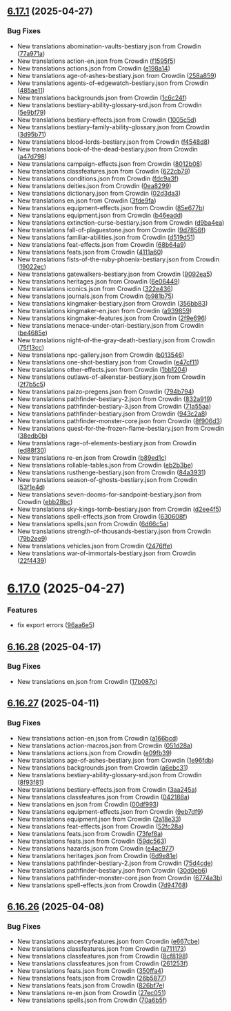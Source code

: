 ## [6.17.1](https://github.com/allnnde/pf2e-esp-translation/compare/v6.17.0...v6.17.1) (2025-04-27)


### Bug Fixes

* New translations abomination-vaults-bestiary.json from Crowdin ([77a971a](https://github.com/allnnde/pf2e-esp-translation/commit/77a971a903e04ad6d16a69ef76e69d491360d6f8))
* New translations action-en.json from Crowdin ([f1595f5](https://github.com/allnnde/pf2e-esp-translation/commit/f1595f5f2a6052c1c00dd3f355e3f868421f6baa))
* New translations actions.json from Crowdin ([e198a14](https://github.com/allnnde/pf2e-esp-translation/commit/e198a14eac16c77fb3e73a938ea57fb4d67969bd))
* New translations age-of-ashes-bestiary.json from Crowdin ([258a859](https://github.com/allnnde/pf2e-esp-translation/commit/258a859676564b618c023ceacd6f6f76f209bc98))
* New translations agents-of-edgewatch-bestiary.json from Crowdin ([485ae11](https://github.com/allnnde/pf2e-esp-translation/commit/485ae1165edbcf29cfd954815b7d3c5df6a44db0))
* New translations backgrounds.json from Crowdin ([1c6c24f](https://github.com/allnnde/pf2e-esp-translation/commit/1c6c24f6007b23eda4c499028a0d27f0520d2fb8))
* New translations bestiary-ability-glossary-srd.json from Crowdin ([5e9bf79](https://github.com/allnnde/pf2e-esp-translation/commit/5e9bf79431dc788591db107f115186d6e97c3be4))
* New translations bestiary-effects.json from Crowdin ([1005c5d](https://github.com/allnnde/pf2e-esp-translation/commit/1005c5dbf0fe0f959a9573e47b345a317265dd18))
* New translations bestiary-family-ability-glossary.json from Crowdin ([3d95b71](https://github.com/allnnde/pf2e-esp-translation/commit/3d95b718b417fd6f1667593af9bdf4a3ddaf98ef))
* New translations blood-lords-bestiary.json from Crowdin ([f4548d8](https://github.com/allnnde/pf2e-esp-translation/commit/f4548d887284e49b36a917e1c3468dfbc041904e))
* New translations book-of-the-dead-bestiary.json from Crowdin ([a47d798](https://github.com/allnnde/pf2e-esp-translation/commit/a47d798a5e341e0765bf26d41e7c91b6e3e3b301))
* New translations campaign-effects.json from Crowdin ([8012b08](https://github.com/allnnde/pf2e-esp-translation/commit/8012b087f54242a0505488bb9a2bb86c78826a26))
* New translations classfeatures.json from Crowdin ([622cb79](https://github.com/allnnde/pf2e-esp-translation/commit/622cb79b94860e91ee3a8d12c4e480699ff3c683))
* New translations conditions.json from Crowdin ([fdc9a3f](https://github.com/allnnde/pf2e-esp-translation/commit/fdc9a3fb94b89a382ca13bb9e6ce914b5cd3f6fb))
* New translations deities.json from Crowdin ([0ea8299](https://github.com/allnnde/pf2e-esp-translation/commit/0ea8299ee12a4f35e213029e6f098a9308c22403))
* New translations dictionary.json from Crowdin ([02d3da3](https://github.com/allnnde/pf2e-esp-translation/commit/02d3da378cc779e3c2d5c8e45dd9c03a209d396a))
* New translations en.json from Crowdin ([3fde9fa](https://github.com/allnnde/pf2e-esp-translation/commit/3fde9fa974d2fdce8da447bdc20945e20290daf7))
* New translations equipment-effects.json from Crowdin ([85e677b](https://github.com/allnnde/pf2e-esp-translation/commit/85e677b2bbeb8c9a80bc042250634032353c8ba5))
* New translations equipment.json from Crowdin ([b46eadd](https://github.com/allnnde/pf2e-esp-translation/commit/b46eadd1efb01f13cf0a3f4b52ff2038ed50c8f6))
* New translations extinction-curse-bestiary.json from Crowdin ([d9ba4ea](https://github.com/allnnde/pf2e-esp-translation/commit/d9ba4ea6e502c062a57532249c4dfada6c8f1a3c))
* New translations fall-of-plaguestone.json from Crowdin ([9d7856f](https://github.com/allnnde/pf2e-esp-translation/commit/9d7856f9c8e01c81e96d321faac77fada3cb6e69))
* New translations familiar-abilities.json from Crowdin ([d519d51](https://github.com/allnnde/pf2e-esp-translation/commit/d519d51a7337cf0e6657827fd522864e2d590f13))
* New translations feat-effects.json from Crowdin ([68b64a9](https://github.com/allnnde/pf2e-esp-translation/commit/68b64a930d33351adad7d4b29119fa72ba6d5739))
* New translations feats.json from Crowdin ([4111a60](https://github.com/allnnde/pf2e-esp-translation/commit/4111a60fa41358e2094c685d6cd67c041fdad826))
* New translations fists-of-the-ruby-phoenix-bestiary.json from Crowdin ([19022ec](https://github.com/allnnde/pf2e-esp-translation/commit/19022ec06d39820fbee8c7c467ee6cab21db000b))
* New translations gatewalkers-bestiary.json from Crowdin ([9092ea5](https://github.com/allnnde/pf2e-esp-translation/commit/9092ea54bc79c180b81ae5a1cf43c157290ff4fa))
* New translations heritages.json from Crowdin ([6e06449](https://github.com/allnnde/pf2e-esp-translation/commit/6e06449dd651d5232f237d0f0f9e4e35d0486d75))
* New translations iconics.json from Crowdin ([322e436](https://github.com/allnnde/pf2e-esp-translation/commit/322e43628b20ed3f7a79eea8aa9336268674e118))
* New translations journals.json from Crowdin ([b981b75](https://github.com/allnnde/pf2e-esp-translation/commit/b981b75253d6df8c2f8e93a3c30d7ad68066541d))
* New translations kingmaker-bestiary.json from Crowdin ([356bb83](https://github.com/allnnde/pf2e-esp-translation/commit/356bb83eee93e21525f46ae1947519620cc1c3aa))
* New translations kingmaker-en.json from Crowdin ([a939859](https://github.com/allnnde/pf2e-esp-translation/commit/a9398598c56f8c84393e1c9ba1f4bd90373dea92))
* New translations kingmaker-features.json from Crowdin ([2f9e696](https://github.com/allnnde/pf2e-esp-translation/commit/2f9e69680007c5dd3c5358ed8bbca3f4c3b883d5))
* New translations menace-under-otari-bestiary.json from Crowdin ([be4685e](https://github.com/allnnde/pf2e-esp-translation/commit/be4685e8d90e2ee1d33939dc2fbbc4aeba5b78b8))
* New translations night-of-the-gray-death-bestiary.json from Crowdin ([75f13cc](https://github.com/allnnde/pf2e-esp-translation/commit/75f13ccfc5ff75e8d943c766cb23ca8acfd3cac3))
* New translations npc-gallery.json from Crowdin ([b013546](https://github.com/allnnde/pf2e-esp-translation/commit/b013546fadc1392f85468e28cf9ae1a236e879f4))
* New translations one-shot-bestiary.json from Crowdin ([e47cf11](https://github.com/allnnde/pf2e-esp-translation/commit/e47cf1179cd2c60c2b07cc1bbc7f69a43acc0e75))
* New translations other-effects.json from Crowdin ([1bb1204](https://github.com/allnnde/pf2e-esp-translation/commit/1bb12042ae30ccfd71f68b9829f67c0cd90e3f37))
* New translations outlaws-of-alkenstar-bestiary.json from Crowdin ([2f7b5c5](https://github.com/allnnde/pf2e-esp-translation/commit/2f7b5c5c2e1c63e1a0c42ebc8757f5d935fccf68))
* New translations paizo-pregens.json from Crowdin ([794b794](https://github.com/allnnde/pf2e-esp-translation/commit/794b7941c92989486f9c7991ec16792f0b59e5f4))
* New translations pathfinder-bestiary-2.json from Crowdin ([832a919](https://github.com/allnnde/pf2e-esp-translation/commit/832a9193ee2a0fd505b1f8ace4bf64080da1253b))
* New translations pathfinder-bestiary-3.json from Crowdin ([71a55aa](https://github.com/allnnde/pf2e-esp-translation/commit/71a55aa886bfa4568735e4140bcdf53a52a94fa7))
* New translations pathfinder-bestiary.json from Crowdin ([943c2a8](https://github.com/allnnde/pf2e-esp-translation/commit/943c2a836673cc2877fb129a2568afc47879b752))
* New translations pathfinder-monster-core.json from Crowdin ([8f906d3](https://github.com/allnnde/pf2e-esp-translation/commit/8f906d346166d2230721a884a679b276fa17a6ed))
* New translations quest-for-the-frozen-flame-bestiary.json from Crowdin ([38edb0b](https://github.com/allnnde/pf2e-esp-translation/commit/38edb0be99c4dd52f36b812a04757e1dd9e9fc65))
* New translations rage-of-elements-bestiary.json from Crowdin ([ed88f30](https://github.com/allnnde/pf2e-esp-translation/commit/ed88f300139f43c6788c347c08d64491bda7dc08))
* New translations re-en.json from Crowdin ([b89ed1c](https://github.com/allnnde/pf2e-esp-translation/commit/b89ed1cea243cd0923d9674d1fcd7b23e9727599))
* New translations rollable-tables.json from Crowdin ([eb2b3be](https://github.com/allnnde/pf2e-esp-translation/commit/eb2b3be6be0bdce127079186108d0c6fcb180bf2))
* New translations rusthenge-bestiary.json from Crowdin ([84a3931](https://github.com/allnnde/pf2e-esp-translation/commit/84a39312a80e49b52bb7bfcedc00ca69b2d22c67))
* New translations season-of-ghosts-bestiary.json from Crowdin ([53f1e4d](https://github.com/allnnde/pf2e-esp-translation/commit/53f1e4d9d580745e1079047d2e013d7c268c88c8))
* New translations seven-dooms-for-sandpoint-bestiary.json from Crowdin ([ebb28bc](https://github.com/allnnde/pf2e-esp-translation/commit/ebb28bce25c46827cfaa1e65038e6b574f220390))
* New translations sky-kings-tomb-bestiary.json from Crowdin ([d2ee4f5](https://github.com/allnnde/pf2e-esp-translation/commit/d2ee4f55be917c40bfe052bbd64fc6d574bd5d28))
* New translations spell-effects.json from Crowdin ([630608f](https://github.com/allnnde/pf2e-esp-translation/commit/630608f190ed0fedbe8c3d8692f57bd3ba1d8361))
* New translations spells.json from Crowdin ([6d66c5a](https://github.com/allnnde/pf2e-esp-translation/commit/6d66c5af9faecf7b8f6e576aa667059fd32de64b))
* New translations strength-of-thousands-bestiary.json from Crowdin ([79b2ee9](https://github.com/allnnde/pf2e-esp-translation/commit/79b2ee9e7558fdd969341ab0e04b4a1ca3a2b792))
* New translations vehicles.json from Crowdin ([2476ffe](https://github.com/allnnde/pf2e-esp-translation/commit/2476ffee375f7ff85f51cf81adeea57edb69b1b7))
* New translations war-of-immortals-bestiary.json from Crowdin ([22f4439](https://github.com/allnnde/pf2e-esp-translation/commit/22f443965507b2cbee38d515b76cbc6747feeec9))



# [6.17.0](https://github.com/allnnde/pf2e-esp-translation/compare/v6.16.28...v6.17.0) (2025-04-27)


### Features

* fix export errors ([96aa6e5](https://github.com/allnnde/pf2e-esp-translation/commit/96aa6e5177b03b5f54bb077ecd1f95f65278d9ee))



## [6.16.28](https://github.com/allnnde/pf2e-esp-translation/compare/v6.16.27...v6.16.28) (2025-04-17)


### Bug Fixes

* New translations en.json from Crowdin ([17b087c](https://github.com/allnnde/pf2e-esp-translation/commit/17b087c1832ad251e50dd270cccdf37e20574171))



## [6.16.27](https://github.com/allnnde/pf2e-esp-translation/compare/v6.16.26...v6.16.27) (2025-04-11)


### Bug Fixes

* New translations action-en.json from Crowdin ([a166bcd](https://github.com/allnnde/pf2e-esp-translation/commit/a166bcd32ea8edc705ebe620799caa85d7d41698))
* New translations action-macros.json from Crowdin ([051d28a](https://github.com/allnnde/pf2e-esp-translation/commit/051d28a484bddf554ce8736af95c70589f614d31))
* New translations actions.json from Crowdin ([e09fb39](https://github.com/allnnde/pf2e-esp-translation/commit/e09fb39df2f1d7e63e8bf029cbfe7ae44f2d5427))
* New translations age-of-ashes-bestiary.json from Crowdin ([1e96fdb](https://github.com/allnnde/pf2e-esp-translation/commit/1e96fdbc7596b9bada547dd638e59ed0282d310c))
* New translations backgrounds.json from Crowdin ([a6ebc31](https://github.com/allnnde/pf2e-esp-translation/commit/a6ebc31cae3874d8758c8128f1ece76161c2bb22))
* New translations bestiary-ability-glossary-srd.json from Crowdin ([8f93f81](https://github.com/allnnde/pf2e-esp-translation/commit/8f93f81e9eec0faeeaf150d8e680156464a3b6a3))
* New translations bestiary-effects.json from Crowdin ([3aa245a](https://github.com/allnnde/pf2e-esp-translation/commit/3aa245a9576a75944194eb2f458c3c3cc407a060))
* New translations classfeatures.json from Crowdin ([042188a](https://github.com/allnnde/pf2e-esp-translation/commit/042188a5fa8aa6aefd1e82a2cf960d72fc47e162))
* New translations en.json from Crowdin ([00df993](https://github.com/allnnde/pf2e-esp-translation/commit/00df99310ab3498ce780eeb837c8ddbece780e48))
* New translations equipment-effects.json from Crowdin ([9eb7df9](https://github.com/allnnde/pf2e-esp-translation/commit/9eb7df9d8ee58c6fbef26c1f68761655a672d2cf))
* New translations equipment.json from Crowdin ([2a18e33](https://github.com/allnnde/pf2e-esp-translation/commit/2a18e33327944a77ad7f93953cb1f27645750277))
* New translations feat-effects.json from Crowdin ([52fc28a](https://github.com/allnnde/pf2e-esp-translation/commit/52fc28a503626a0263dc5a58cdb0f9b917aeee88))
* New translations feats.json from Crowdin ([73fef8a](https://github.com/allnnde/pf2e-esp-translation/commit/73fef8a51e7b090ff40e0797c89a619999a6bf63))
* New translations feats.json from Crowdin ([59dc563](https://github.com/allnnde/pf2e-esp-translation/commit/59dc56368babcee8439d738d331ddb772db26237))
* New translations hazards.json from Crowdin ([e4ac977](https://github.com/allnnde/pf2e-esp-translation/commit/e4ac97798c5b9596e5a3ba718c50a8a07faea936))
* New translations heritages.json from Crowdin ([6d9e81e](https://github.com/allnnde/pf2e-esp-translation/commit/6d9e81ea462ca348b8a55929a54d449d6df327b9))
* New translations pathfinder-bestiary-2.json from Crowdin ([75d4cde](https://github.com/allnnde/pf2e-esp-translation/commit/75d4cde4c43473b0419bfc355a88b8f297bf6a3d))
* New translations pathfinder-bestiary.json from Crowdin ([30d0eb6](https://github.com/allnnde/pf2e-esp-translation/commit/30d0eb692cfba5ce8e7d9c0882a437dc5627428c))
* New translations pathfinder-monster-core.json from Crowdin ([6774a3b](https://github.com/allnnde/pf2e-esp-translation/commit/6774a3b5e5f2cfe9df6ef93121ac83d93561816e))
* New translations spell-effects.json from Crowdin ([7d94768](https://github.com/allnnde/pf2e-esp-translation/commit/7d9476846435b92f27e165a98771240ac285d49b))



## [6.16.26](https://github.com/allnnde/pf2e-esp-translation/compare/v6.16.25...v6.16.26) (2025-04-08)


### Bug Fixes

* New translations ancestryfeatures.json from Crowdin ([e667cbe](https://github.com/allnnde/pf2e-esp-translation/commit/e667cbe8f8406a219e26f4c095bf00a8edf27238))
* New translations classfeatures.json from Crowdin ([a711173](https://github.com/allnnde/pf2e-esp-translation/commit/a7111734e35a322a6bc19efc257895b62fd2a081))
* New translations classfeatures.json from Crowdin ([8cf8198](https://github.com/allnnde/pf2e-esp-translation/commit/8cf8198b3ed89089688c5f76635fd33be114c9f7))
* New translations classfeatures.json from Crowdin ([261253f](https://github.com/allnnde/pf2e-esp-translation/commit/261253f324014a9de61079784d38f33ee1b3696c))
* New translations feats.json from Crowdin ([350ffa4](https://github.com/allnnde/pf2e-esp-translation/commit/350ffa442feb73124c9a39e53106ef9e08d72718))
* New translations feats.json from Crowdin ([26b5877](https://github.com/allnnde/pf2e-esp-translation/commit/26b5877616560e4b070b9703abe30a4d043b3b78))
* New translations feats.json from Crowdin ([826bf7e](https://github.com/allnnde/pf2e-esp-translation/commit/826bf7e0ba330f42f72ca4f3b270b608e2bc1393))
* New translations re-en.json from Crowdin ([27ec051](https://github.com/allnnde/pf2e-esp-translation/commit/27ec05196535684a1e27f1b0508a07a82892e133))
* New translations spells.json from Crowdin ([70a6b5f](https://github.com/allnnde/pf2e-esp-translation/commit/70a6b5f5ae31b6785bfd9118f53b487fcb336471))




